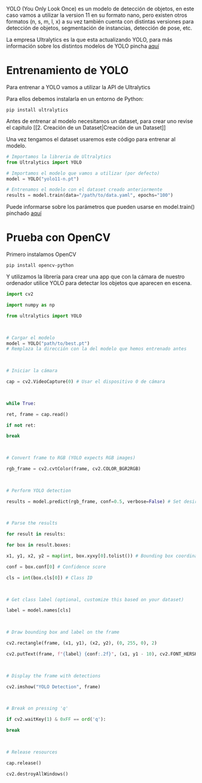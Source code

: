 
YOLO (You Only Look Once) es un modelo de detección de objetos, en este caso vamos a utilizar la version 11 en su formato nano, pero existen otros formatos (n, s, m, l, x) a su vez también cuenta con distintas versiones para detección de objetos, segmentación de instancias, detección de pose, etc.

La empresa Ultralytics es la que esta actualizando YOLO, para más información sobre los distintos modelos de YOLO pincha [aquí](https://docs.ultralytics.com/models/yolo11/) 

# Entrenamiento de YOLO

Para entrenar a YOLO vamos a utilizar la API de Ultralytics

Para ellos debemos instalarla en un entorno de Python:
```pip 
pip install ultralytics
```

Antes de entrenar al modelo necesitamos un dataset, para crear uno revise el capitulo [[2. Creación de un Dataset|Creación de un Dataset]]

Una vez tengamos el dataset usaremos este código para entrenar al modelo.
```python title=train.py
# Importamos la libreria de Ultralytics
from Ultralytics import YOLO

# Importamos el modelo que vamos a utilizar (por defecto)
model = YOLO("yolo11-n.pt") 

# Entrenamos el modelo con el dataset creado anteriormente
results = model.train(data="/path/to/data.yaml", epochs="100") 
```

Puede informarse sobre los parámetros que pueden usarse en model.train() pinchado [aquí](https://docs.ultralytics.com/modes/train/#train-settings)

# Prueba con OpenCV

Primero instalamos OpenCV
```pip
pip install opencv-python
```

Y utilizamos la librería para crear una app que con la cámara de nuestro ordenador utilice YOLO para detectar los objetos que aparecen en escena.

```python title=opencv.py
import cv2

import numpy as np

from ultralytics import YOLO

  

# Cargar el modelo
model = YOLO("path/to/best.pt") 
# Remplaza la dirección con la del modelo que hemos entrenado antes

  

# Iniciar la cámara

cap = cv2.VideoCapture(0) # Usar el dispositivo 0 de cámara

  

while True:

ret, frame = cap.read()

if not ret:

break

  

# Convert frame to RGB (YOLO expects RGB images)

rgb_frame = cv2.cvtColor(frame, cv2.COLOR_BGR2RGB)

  

# Perform YOLO detection

results = model.predict(rgb_frame, conf=0.5, verbose=False) # Set desired confidence threshold

  

# Parse the results

for result in results:

for box in result.boxes:

x1, y1, x2, y2 = map(int, box.xyxy[0].tolist()) # Bounding box coordinates

conf = box.conf[0] # Confidence score

cls = int(box.cls[0]) # Class ID

  

# Get class label (optional, customize this based on your dataset)

label = model.names[cls]

  

# Draw bounding box and label on the frame

cv2.rectangle(frame, (x1, y1), (x2, y2), (0, 255, 0), 2)

cv2.putText(frame, f"{label} {conf:.2f}", (x1, y1 - 10), cv2.FONT_HERSHEY_SIMPLEX, 0.5, (0, 255, 0), 2)

  

# Display the frame with detections

cv2.imshow("YOLO Detection", frame)

  

# Break on pressing 'q'

if cv2.waitKey(1) & 0xFF == ord('q'):

break

  

# Release resources

cap.release()

cv2.destroyAllWindows()
```

